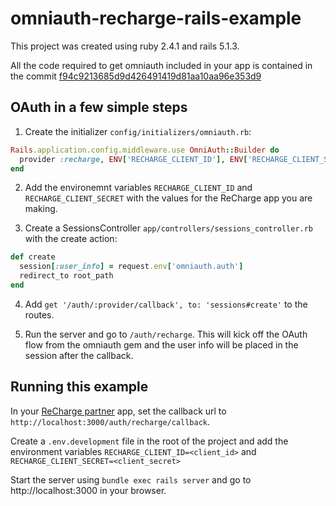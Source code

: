 # omniauth-recharge-rails-example

This project was created using ruby 2.4.1 and rails 5.1.3.

All the code required to get omniauth included in your app is contained in the commit [f94c9213685d9d426491419d81aa10aa96e353d9](https://github.com/ReChargePayments/omniauth-recharge-rails-example/commit/f94c9213685d9d426491419d81aa10aa96e353d9)

## OAuth in a few simple steps

1. Create the initializer `config/initializers/omniauth.rb`:
```ruby
Rails.application.config.middleware.use OmniAuth::Builder do
  provider :recharge, ENV['RECHARGE_CLIENT_ID'], ENV['RECHARGE_CLIENT_SECRET']
end
```

2. Add the environemnt variables `RECHARGE_CLIENT_ID` and `RECHARGE_CLIENT_SECRET` with the values for the ReCharge app you are making.

3. Create a SessionsController `app/controllers/sessions_controller.rb` with the create action:
```ruby
def create
  session[:user_info] = request.env['omniauth.auth']
  redirect_to root_path
end
```

4. Add `get '/auth/:provider/callback', to: 'sessions#create'` to the routes.

5. Run the server and go to `/auth/recharge`. This will kick off the OAuth flow from the omniauth gem and the user info will be placed in the session after the callback.

## Running this example

In your [ReCharge partner](https://shopifysubscriptions.com/partners) app, set the callback url to `http://localhost:3000/auth/recharge/callback`.

Create a `.env.development` file in the root of the project and add the environment variables `RECHARGE_CLIENT_ID=<client_id>` and `RECHARGE_CLIENT_SECRET=<client_secret>`

Start the server using `bundle exec rails server` and go to http://localhost:3000 in your browser.
